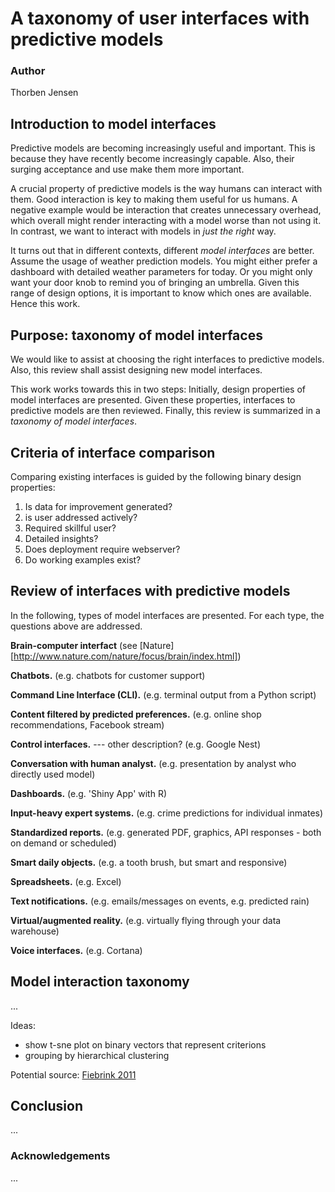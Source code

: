 # A taxonomy of user interfaces with predictive models

### Author
Thorben Jensen

## Introduction to model interfaces
Predictive models are becoming increasingly useful and important.
This is because they have recently become increasingly capable.
Also, their surging acceptance and use make them more important.

A crucial property of predictive models is the way humans can interact with them.
Good interaction is key to making them useful for us humans.
A negative example would be interaction that creates unnecessary overhead,
which overall might render interacting with a model worse than not using it.
In contrast, we want to interact with models in *just the right* way.

It turns out that in different contexts, different *model interfaces* are better.
Assume the usage of weather prediction models.
You might either prefer a dashboard with detailed weather parameters for today.
Or you might only want your door knob to remind you of bringing an umbrella.
Given this range of design options, it is important to know which ones are available.
Hence this work.

## Purpose: taxonomy of model interfaces
We would like to assist at choosing the right interfaces to predictive models.
Also, this review shall assist designing new model interfaces.

This work works towards this in two steps:
Initially, design properties of model interfaces are presented.
Given these properties, interfaces to predictive models are then reviewed.
Finally, this review is summarized in a *taxonomy of model interfaces*.

## Criteria of interface comparison
Comparing existing interfaces is guided by the following binary design properties:

1. Is data for improvement generated?
2. is user addressed actively?
3. Required skillful user?
4. Detailed insights?
5. Does deployment require webserver?
6. Do working examples exist?

## Review of interfaces with predictive models

In the following, types of model interfaces are presented.
For each type, the questions above are addressed.

**Brain-computer interfact**
(see [Nature][http://www.nature.com/nature/focus/brain/index.html])

**Chatbots.**
(e.g. chatbots for customer support)

**Command Line Interface (CLI).**
(e.g. terminal output from a Python script)

**Content filtered by predicted preferences.**
(e.g. online shop recommendations, Facebook stream)

**Control interfaces.**     --- other description?
(e.g. Google Nest)

**Conversation with human analyst.**
(e.g. presentation by analyst who directly used model)

**Dashboards.**
(e.g. 'Shiny App' with R)

**Input-heavy expert systems.**
(e.g. crime predictions for individual inmates)

**Standardized reports.**
(e.g. generated PDF, graphics, API responses - both on demand or scheduled)

**Smart daily objects.**
(e.g. a tooth brush, but smart and responsive)

**Spreadsheets.**
(e.g. Excel)

**Text notifications.**
(e.g. emails/messages on events, e.g. predicted rain)

**Virtual/augmented reality.**
(e.g. virtually flying through your data warehouse)

**Voice interfaces.**
(e.g. Cortana)

## Model interaction taxonomy
...

Ideas:

* show t-sne plot on binary vectors that represent criterions
* grouping by hierarchical clustering

Potential source: [Fiebrink 2011][fiebrink2011real]

## Conclusion
...

### Acknowledgements
...

<!-- References -->
[fiebrink2011real]: http://edithlaw.ca/cs889/2015/reading/IML/2013AIMagIML.pdf

